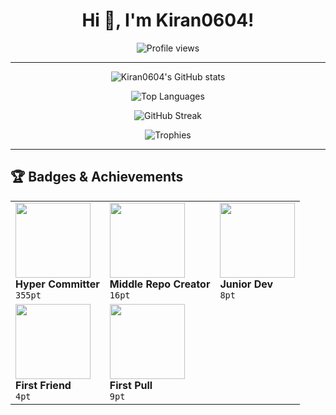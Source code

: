 <h1 align="center">Hi 👋, I'm Kiran0604!</h1>

<p align="center">
  <img src="https://komarev.com/ghpvc/?username=Kiran0604&label=Profile%20views&color=0e75b6&style=flat" alt="Profile views"/>
</p>

---

<!-- GitHub Stats -->
<p align="center">
  <img src="https://github-readme-stats.vercel.app/api?username=Kiran0604&show_icons=true&theme=dark&count_private=true" alt="Kiran0604's GitHub stats"/>
</p>

<!-- Most Used Languages -->
<p align="center">
  <img src="https://github-readme-stats.vercel.app/api/top-langs/?username=Kiran0604&layout=compact&theme=dark" alt="Top Languages"/>
</p>

<!-- Streak Stats -->
<p align="center">
  <img src="https://github-readme-streak-stats.herokuapp.com/?user=Kiran0604&theme=dark" alt="GitHub Streak"/>
</p>

<!-- Trophies: Only Show Known Stats -->
<p align="center">
  <img src="https://github-profile-trophy.vercel.app/?username=Kiran0604&theme=darkhub&no-frame=true&row=1&column=5&title=Commits,Repositories,Experience,Followers,PullRequest" alt="Trophies"/>
</p>

---

## 🏆 Badges & Achievements

|  |  |  |
|---|---|---|
| <img src="https://github-profile-trophy.vercel.app/?username=Kiran0604&theme=darkhub&no-frame=true&title=Commits" width="120"/> <br> **Hyper Committer** <br> `355pt` | <img src="https://github-profile-trophy.vercel.app/?username=Kiran0604&theme=darkhub&no-frame=true&title=Repositories" width="120"/> <br> **Middle Repo Creator** <br> `16pt` | <img src="https://github-profile-trophy.vercel.app/?username=Kiran0604&theme=darkhub&no-frame=true&title=Experience" width="120"/> <br> **Junior Dev** <br> `8pt` |
| <img src="https://github-profile-trophy.vercel.app/?username=Kiran0604&theme=darkhub&no-frame=true&title=Followers" width="120"/> <br> **First Friend** <br> `4pt` | <img src="https://github-profile-trophy.vercel.app/?username=Kiran0604&theme=darkhub&no-frame=true&title=PullRequest" width="120"/> <br> **First Pull** <br> `9pt` |  |

